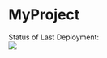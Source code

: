 # MyProject




Status of Last Deployment:<br>
<img src="https://github.com/XBOCT22/MyProject/workflows/CI-CD-pipeline-to-AWS/badge.svg?branch=master"><br>


